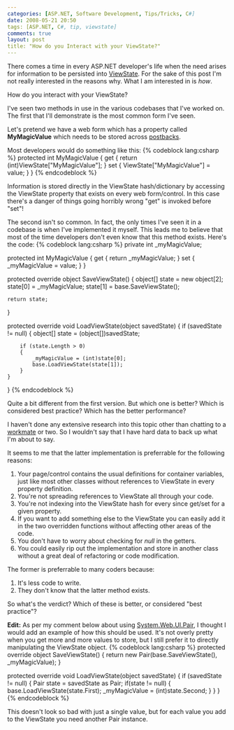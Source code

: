 ```yaml
---
categories: [ASP.NET, Software Development, Tips/Tricks, C#]
date: 2008-05-21 20:50
tags: [ASP.NET, C#, tip, viewstate]
comments: true
layout: post
title: "How do you Interact with your ViewState?"
---
```

There comes a time in every ASP.NET developer's life when the need arises for information to be persisted into <a href="http://msdn.microsoft.com/en-us/library/ms972976.aspx" title="ViewState">ViewState</a>. For the sake of this post I'm not really interested in the reasons why. What I am interested in is <em>how</em>.

How do you interact with your ViewState?

<!--more-->

I've seen two methods in use in the various codebases that I've worked on. The first that I'll demonstrate is the most common form I've seen.

Let's pretend we have a web form which has a property called <strong>MyMagicValue</strong> which needs to be stored across <a href="http://www.xefteri.com/articles/show.cfm?id=18" title="How postback works in ASP.NET">postbacks</a>.

Most developers would do something like this:
{% codeblock lang:csharp %}
protected int MyMagicValue
{
    get
    {
        return (int)ViewState["MyMagicValue"];
    }
    set
    {
        ViewState["MyMagicValue"] = value;
    }
}
{% endcodeblock %}

Information is stored directly in the ViewState hash/dictionary by accessing the ViewState property that exists on every web form/control. In this case there's a danger of things going horribly wrong "get" is invoked before "set"!

The second isn't so common. In fact, the only times I've seen it in a codebase is when I've implemented it myself. This leads me to believe that most of the time developers don't even know that this method exists. Here's the code:
{% codeblock lang:csharp %}
private int _myMagicValue;

protected int MyMagicValue
{
    get
    {
        return _myMagicValue;
    }
    set
    {
        _myMagicValue = value;
    }
}

protected override object SaveViewState()
{
    object[] state = new object[2];
    state[0] = _myMagicValue;
    state[1] = base.SaveViewState();

    return state;
}

protected override void LoadViewState(object savedState)
{
    if (savedState != null)
    {
        object[] state = (object[])savedState;

        if (state.Length > 0)
        {
            _myMagicValue = (int)state[0];
            base.LoadViewState(state[1]);
        }
    }
}
{% endcodeblock %}

Quite a bit different from the first version. But which one is better? Which is considered best practice? Which has the better performance?

I haven't done any extensive research into this topic other than chatting to a <a href="http://secretgeek.net/" title="secretGeek">workmate</a> or two. So I wouldn't say that I have hard data to back up what I'm about to say.

It seems to me that the latter implementation is preferrable for the following reasons:
<ol><li>Your page/control contains the usual definitions for container variables, just like most other classes without references to ViewState in every property definition.</li><li>You're not spreading references to ViewState all through your code.</li><li>You're not indexing into the ViewState hash for every since get/set for a given property.</li><li>If you want to add something else to the ViewState you can easily add it in the two overridden functions without affecting other areas of the code.</li><li>You don't have to worry about checking for <em>null</em> in the getters.</li><li>You could easily rip out the implementation and store in another class without a great deal of refactoring or code modification.</li></ol>
The former is preferrable to many coders because:
<ol><li>It's less code to write.</li><li>They don't know that the latter method exists.</li></ol>
So what's the verdict? Which of these is better, or considered "best practice"?

<strong>Edit:</strong> As per my comment below about using <a href="http://msdn.microsoft.com/en-us/library/system.web.ui.pair(VS.80).aspx" title="System.Web.UI.Pair">System.Web.UI.Pair</a>, I thought I would add an example of how this should be used. It's not overly pretty when you get more and more values to store, but I still prefer it to directly manipulating the ViewState object.
{% codeblock lang:csharp %}
protected override object SaveViewState()
{
    return new Pair(base.SaveViewState(), _myMagicValue);
}

protected override void LoadViewState(object savedState)
{
    if (savedState != null)
    {
        Pair state = savedState as Pair;
        if(state != null)
        {
            base.LoadViewState(state.First);
            _myMagicValue = (int)state.Second;
        }
    }
}
{% endcodeblock %}

This doesn't look so bad with just a single value, but for each value you add to the ViewState you need another Pair instance.
